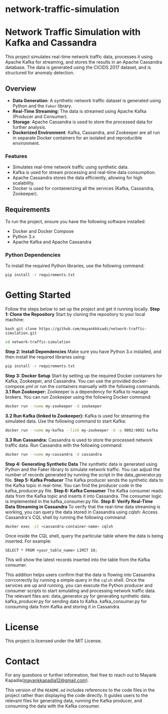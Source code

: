 # network-traffic-simulation

# Network Traffic Simulation with Kafka and Cassandra

This project simulates real-time network traffic data, processes it using Apache Kafka for streaming, and stores the results in an Apache Cassandra database. The data is generated using the CICIDS 2017 dataset, and is structured for anomaly detection.

## Overview

- **Data Generation**: A synthetic network traffic dataset is generated using Python and the `Faker` library.
- **Real-Time Streaming**: The data is streamed using Apache Kafka (Producer and Consumer).
- **Storage**: Apache Cassandra is used to store the processed data for further analysis.
- **Dockerized Environment**: Kafka, Cassandra, and Zookeeper are all run in separate Docker containers for an isolated and reproducible environment.

### Features
- Simulates real-time network traffic using synthetic data.
- Kafka is used for stream processing and real-time data consumption.
- Apache Cassandra stores the data efficiently, allowing for high scalability.
- Docker is used for containerizing all the services (Kafka, Cassandra, Zookeeper).

## Requirements

To run the project, ensure you have the following software installed:

- Docker and Docker Compose
- Python 3.x
- Apache Kafka and Apache Cassandra

### Python Dependencies
To install the required Python libraries, use the following command:

```bash
pip install -r requirements.txt
```
# Getting Started
Follow the steps below to set up the project and get it running locally.
**Step 1: Clone the Repository**
Start by cloning the repository to your local machine:
```
bash git clone https://github.com/mayankkksadc/network-traffic-simulation.git
```

```bash
cd network-traffic-simulation
```
**Step 2: Install Dependencies**
Make sure you have Python 3.x installed, and then install the required libraries using:
```bash
pip install -r requirements.txt
```
**Step 3: Docker Setup**
Start by setting up the required Docker containers for Kafka, Zookeeper, and Cassandra. You can use the provided docker-compose.yml or run the containers manually with the following commands.
**3.1 Run Zookeeper:**
Zookeeper is a dependency for Kafka to manage brokers. You can run Zookeeper using the following Docker command:
```bash
docker run --name my-zookeeper -d zookeeper
```
**3.2 Run Kafka (linked to Zookeeper):**
Kafka is used for streaming the simulated data. Use the following command to start Kafka:
```bash
docker run --name my-kafka --link my-zookeeper -d -p 9092:9092 kafka
```
**3.3 Run Cassandra:**
Cassandra is used to store the processed network traffic data. Run Cassandra with the following command:
```bash
docker run --name my-cassandra -d cassandra
```
**Step 4: Generating Synthetic Data**
The synthetic data is generated using Python and the Faker library to simulate network traffic. You can adjust the number of records generated by running the script in the data_generator.py file.
**Step 5: Kafka Producer**
The Kafka producer sends the synthetic data to the Kafka topic in real-time. You can find the producer code in the kafka_producer.py file.
**Step 6: Kafka Consumer**
The Kafka consumer reads data from the Kafka topic and inserts it into Cassandra. The consumer logic is implemented in the kafka_consumer.py file.
**Step 8: Verify Real-Time Data Streaming in Cassandra**
To verify that the real-time data streaming is working, you can query the data stored in Cassandra using cqlsh:
Access Cassandra's CQL shell by running the following command:
```bash
docker exec -it <cassandra-container-name> cqlsh
```
Once inside the CQL shell, query the particular table where the data is being inserted. For example:
```cqlsh
SELECT * FROM <your_table_name> LIMIT 10;
```
This will show the latest records inserted into the table from the Kafka consumer.

This addition helps users confirm that the data is flowing into Cassandra corrcorrectly by running a simple query in the `cqlsh` shell.
Once the services are up and running, you can execute the Python producer and consumer scripts to start simulating and processing network traffic data. The relevant files are:
data_generator.py for generating synthetic data.
kafka_producer.py for sending data to Kafka.
kafka_consumer.py for consuming data from Kafka and storing it in Cassandra.
# License

This project is licensed under the MIT License.
# Contact

For any questions or further information, feel free to reach out to Mayank Kapadia(mayankkapadia12@gmail.com).

This version of the `README.md` includes references to the code files in the project rather than displaying the code directly. It guides users to the relevant files for generating data, running the Kafka producer, and consuming the data with the Kafka consumer.
